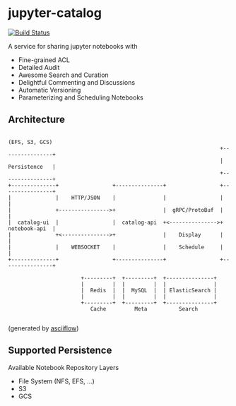 # jupyter-catalog

[![Build Status](https://travis-ci.com/1ambda/jupyter-catalog.svg?branch=master)](https://travis-ci.com/1ambda/jupyter-catalog)

A service for sharing jupyter notebooks with

- Fine-grained ACL 
- Detailed Audit
- Awesome Search and Curation 
- Delightful Commenting and Discussions
- Automatic Versioning 
- Parameterizing and Scheduling Notebooks

## Architecture

```
                                                                     (EFS, S3, GCS)
                                                                   +----------------+
                                                                   |  Persistence   |
                                                                   +----------------+
+--------------+                 +---------------+                 +----------------+
|              |    HTTP/JSON    |               |                 |                |
|              +---------------->+               |  gRPC/ProtoBuf  |                |
|  catalog-ui  |                 |  catalog-api  +<--------------->+  notebook-api  |
|              +<--------------->+               |    Display      |                |
|              |    WEBSOCKET    |               |    Schedule     |                |
+--------------+                 +---------------+                 +----------------+
                        
                       +---------+  +---------+  +---------------+
                       |         |  |         |  |               |
                       |  Redis  |  |  MySQL  |  | ElasticSearch |
                       |         |  |         |  |               |
                       +---------+  +---------+  +---------------+
                          Cache         Meta          Search 
                          
```

(generated by [asciiflow](http://asciiflow.com/))

## Supported Persistence 

Available Notebook Repository Layers

- File System (NFS, EFS, ...)
- S3
- GCS 